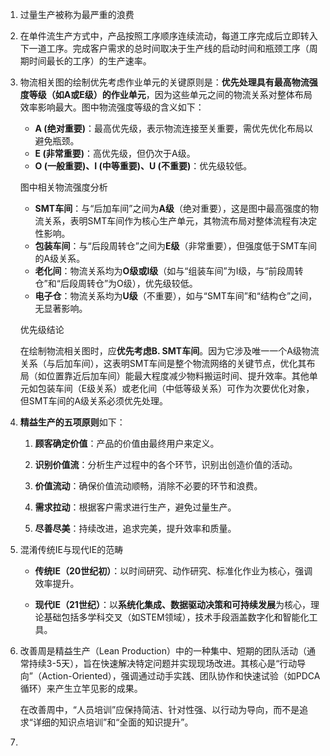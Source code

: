 1. 过量生产被称为最严重的浪费

   

2. 在单件流生产方式中，产品按照工序顺序连续流动，每道工序完成后立即转入下一道工序。完成客户需求的总时间取决于生产线的启动时间和瓶颈工序（周期时间最长的工序）的生产速率。

   

3. 物流相关图的绘制优先考虑作业单元的关键原则是：**优先处理具有最高物流强度等级（如A或E级）的作业单元**，因为这些单元之间的物流关系对整体布局效率影响最大。图中物流强度等级的含义如下：

   - **A (绝对重要)**：最高优先级，表示物流连接至关重要，需优先优化布局以避免瓶颈。
   - **E (非常重要)**：高优先级，但仍次于A级。
   - **O (一般重要)、I (中等重要)、U (不重要)**：优先级较低。

   图中相关物流强度分析

   - **SMT车间**：与“后加车间”之间为**A级**（绝对重要），这是图中最高强度的物流关系，表明SMT车间作为核心生产单元，其物流布局对整体流程有决定性影响。
   - **包装车间**：与“后段周转仓”之间为**E级**（非常重要），但强度低于SMT车间的A级关系。
   - **老化间**：物流关系均为**O级或I级**（如与“组装车间”为I级，与“前段周转仓”和“后段周转仓”为O级），优先级较低。
   - **电子仓**：物流关系均为**U级**（不重要），如与“SMT车间”和“结构仓”之间，无显著影响。

   优先级结论

   在绘制物流相关图时，应**优先考虑B. SMT车间**。因为它涉及唯一一个A级物流关系（与后加车间），这表明SMT车间是整个物流网络的关键节点，优化其布局（如位置靠近后加车间）能最大程度减少物料搬运时间、提升效率。其他单元如包装车间（E级关系）或老化间（中低等级关系）可作为次要优化对象，但SMT车间的A级关系必须优先处理。

   

4. **精益生产的五项原则**如下：

   1. **顾客确定价值**：产品的价值由最终用户来定义。

   2. **识别价值流**：分析生产过程中的各个环节，识别出创造价值的活动。

   3. **价值流动**：确保价值流动顺畅，消除不必要的环节和浪费。

   4. **需求拉动**：根据客户需求进行生产，避免过量生产。

   5. **尽善尽美**：持续改进，追求完美，提升效率和质量。

      

5. 混淆传统IE与现代IE的范畴

   - **传统IE（20世纪初）**：以时间研究、动作研究、标准化作业为核心，强调效率提升。

   - **现代IE（21世纪）**：以**系统化集成、数据驱动决策和可持续发展**为核心，理论基础包括多学科交叉（如STEM领域），技术手段涵盖数字化和智能化工具。

     

6. 改善周是精益生产（Lean Production）中的一种集中、短期的团队活动（通常持续3-5天），旨在快速解决特定问题并实现现场改进。其核心是“行动导向”（Action-Oriented），强调通过动手实践、团队协作和快速试验（如PDCA循环）来产生立竿见影的成果。

   在改善周中，“人员培训”应保持简洁、针对性强、以行动为导向，而不是追求“详细的知识点培训”和“全面的知识提升”。

   

7. 



